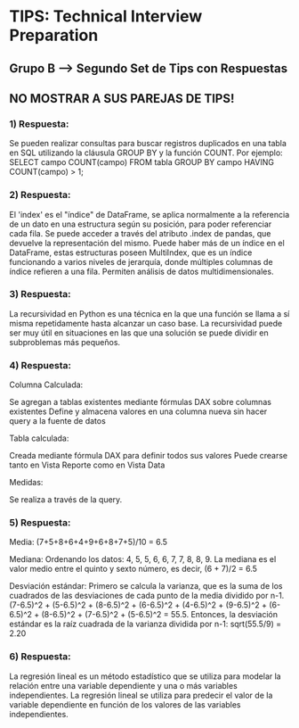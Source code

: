 <h1>TIPS: Technical Interview Preparation</h1>
<h2>Grupo B --&gt; Segundo Set de Tips con Respuestas</h2>
<h2>NO MOSTRAR A SUS PAREJAS DE TIPS!</h2>
<h3>1)  Respuesta:</h3>
<p>Se pueden realizar consultas para buscar registros duplicados en una tabla en SQL utilizando la cláusula GROUP BY y la función COUNT. Por ejemplo: 
SELECT campo
COUNT(campo) 
FROM tabla 
GROUP BY campo 
HAVING COUNT(campo) &gt; 1; </p>
<h3>2)  Respuesta:</h3>
<p>El 'index' es el "índice" de DataFrame, se aplica normalmente a la referencia de un dato en una estructura según su posición, para poder referenciar cada fila. Se puede acceder a través del atributo .index de pandas, que devuelve la representación del mismo. Puede haber más de un índice en el DataFrame, estas estructuras poseen MultiIndex, que es un índice funcionando a varios niveles de jerarquía, donde múltiples columnas de índice refieren a una fila. Permiten análisis de datos multidimensionales. </p>
<h3>3)  Respuesta:</h3>
<p>La recursividad en Python es una técnica en la que una función se llama a sí misma repetidamente hasta alcanzar un caso base. La recursividad puede ser muy útil en situaciones en las que una solución se puede dividir en subproblemas más pequeños. </p>
<h3>4)  Respuesta:</h3>
<p>Columna Calculada:</p>
<p>Se agregan a tablas existentes mediante fórmulas DAX sobre columnas existentes
Define y almacena valores en una columna nueva sin hacer query a la fuente de datos</p>
<p>Tabla calculada:</p>
<p>Creada mediante fórmula DAX para definir todos sus valores
Puede crearse tanto en Vista Reporte como en Vista Data</p>
<p>Medidas:</p>
<p>Se realiza a través de la query.</p>
<h3>5)  Respuesta:</h3>
<p>Media: (7+5+8+6+4+9+6+8+7+5)/10 = 6.5

Mediana: Ordenando los datos: 4, 5, 5, 6, 6, 7, 7, 8, 8, 9. La mediana es el valor medio entre el quinto y sexto número, es decir, (6 + 7)/2 = 6.5

Desviación estándar: Primero se calcula la varianza, que es la suma de los cuadrados de las desviaciones de cada punto de la media dividido por n-1. (7-6.5)^2 + (5-6.5)^2 + (8-6.5)^2 + (6-6.5)^2 + (4-6.5)^2 + (9-6.5)^2 + (6-6.5)^2 + (8-6.5)^2 + (7-6.5)^2 + (5-6.5)^2 = 55.5. Entonces, la desviación estándar es la raíz cuadrada de la varianza dividida por n-1: sqrt(55.5/9) = 2.20</p>

<h3>6)  Respuesta:</h3>
<p>La regresión lineal es un método estadístico que se utiliza para modelar la relación entre una variable dependiente y una o más variables independientes. La regresión lineal se utiliza para predecir el valor de la variable dependiente en función de los valores de las variables independientes. </p>
